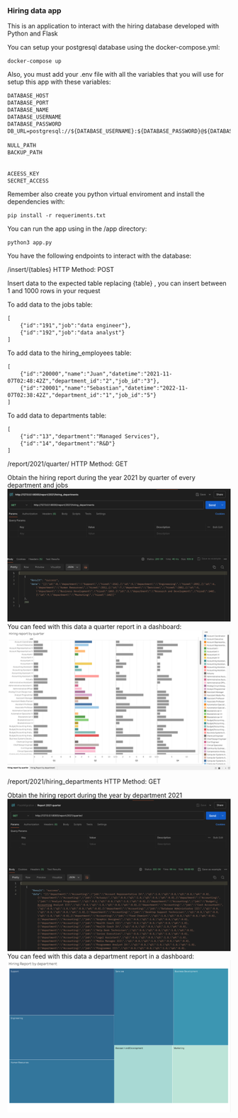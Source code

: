 ### Hiring data app

This is an application to interact with the hiring database developed with Python and Flask

You can setup your postgresql database using the docker-compose.yml:
```
docker-compose up
```

Also, you must add your .env file with all the variables that you will use for setup this app with these variables:

```
DATABASE_HOST
DATABASE_PORT
DATABASE_NAME
DATABASE_USERNAME
DATABASE_PASSWORD
DB_URL=postgresql://${DATABASE_USERNAME}:${DATABASE_PASSWORD}@${DATABASE_HOST}/${DATABASE_NAME}

NULL_PATH
BACKUP_PATH


ACEESS_KEY
SECRET_ACCESS
```

Remember also create you python virtual enviroment and install the dependencies with:
```
pip install -r requeriments.txt
```

You can run the app using in the /app directory:
```
python3 app.py
```

You have the following endpoints to interact with the database:

/insert/{tables}
HTTP Method: POST

Insert data to the expected table replacing {table} , you can insert between 1 and 1000 rows in your request

To add data to the jobs table:

```
[
    {"id":"191","job":"data engineer"},
    {"id":"192","job":"data analyst"}
]
```

To add data to the hiring_employees table:

```
[
    {"id":"20000","name":"Juan","datetime":"2021-11-07T02:48:42Z","department_id":"2","job_id":"3"},
    {"id":"20001","name":"Sebastian","datetime":"2022-11-07T02:38:42Z","department_id":"1","job_id":"5"}
]
```
To add data to departments table:
```
[
    {"id":"13","department":"Managed Services"},
    {"id":"14","department":"R&D"}
]
```


/report/2021/quarter/
HTTP Method: GET

Obtain the hiring report during the year 2021 by quarter of every department and jobs
![Quarter report 2021](/img/hiring_repartments.png)
You can feed with this data a quarter report in a dashboard:
![Quarter report 2021](/img/tableau_quarter_report.png)

/report/2021/hiring_departments
HTTP Method: GET

Obtain the hiring report during the year by department 2021 
![Report by department2021](/img/quarter_report.png)
You can feed with this data a department report in a dashboard:
![Quarter report 2021](/img/tableau_department_report.png)
